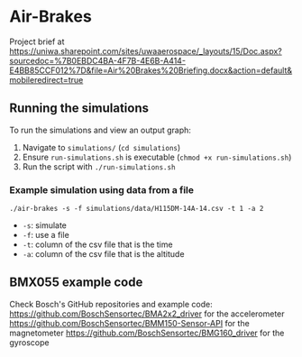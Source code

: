 # Air-Brakes

Project brief at <https://uniwa.sharepoint.com/sites/uwaaerospace/_layouts/15/Doc.aspx?sourcedoc=%7B0EBDC4BA-4F7B-4E6B-A414-E4BB85CCF012%7D&file=Air%20Brakes%20Briefing.docx&action=default&mobileredirect=true>

## Running the simulations

To run the simulations and view an output graph:

1. Navigate to `simulations/` (`cd simulations`)
2. Ensure `run-simulations.sh` is executable (`chmod +x run-simulations.sh`)
3. Run the script with `./run-simulations.sh`

### Example simulation using data from a file

`./air-brakes -s -f simulations/data/H115DM-14A-14.csv -t 1 -a 2`

- `-s`: simulate
- `-f`: use a file
- `-t`: column of the csv file that is the time
- `-a`: column of the csv file that is the altitude

## BMX055 example code

Check Bosch's GitHub repositories and example code:
<https://github.com/BoschSensortec/BMA2x2_driver> for the accelerometer
<https://github.com/BoschSensortec/BMM150-Sensor-API> for the magnetometer
<https://github.com/BoschSensortec/BMG160_driver> for the gyroscope

